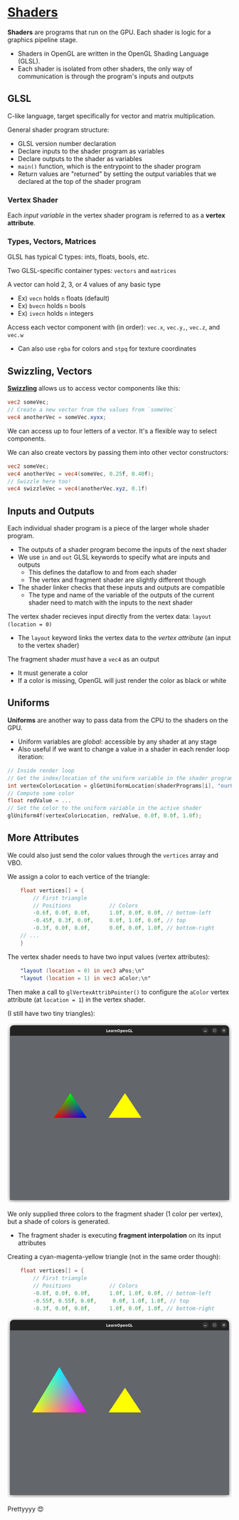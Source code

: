 # [Shaders](https://learnopengl.com/Getting-started/Shaders)

**Shaders** are programs that run on the GPU. Each shader is logic for a graphics pipeline stage.
* Shaders in OpenGL are written in the OpenGL Shading Language (GLSL).
* Each shader is isolated from other shaders, the only way of communication is through the program's inputs and outputs

## GLSL
C-like language, target specifically for vector and matrix multiplication.

General shader program structure:
* GLSL version number declaration
* Declare inputs to the shader program as variables
* Declare outputs to the shader as variables
* `main()` function, which is the entrypoint to the shader program
* Return values are "returned" by setting the output variables that we declared at the top of the shader program

### Vertex Shader
Each *input variable* in the vertex shader program is referred to as a **vertex attribute**.

### Types, Vectors, Matrices
GLSL has typical C types: ints, floats, bools, etc.

Two GLSL-specific container types: `vectors` and `matrices`

A vector can hold 2, 3, or 4 values of any basic type
* Ex) `vecn` holds `n` floats (default)
* Ex) `bvecn` holds `n` bools
* Ex) `ivecn` holds `n` integers

Access each vector component with (in order): `vec.x`, `vec.y,`, `vec.z`, and `vec.w`
* Can also use `rgba` for colors and `stpq` for texture coordinates

## Swizzling, Vectors

[**Swizzling**](https://en.wikipedia.org/wiki/Swizzling_(computer_graphics)) allows us to access vector components like this:

```glsl
vec2 someVec;
// Create a new vector from the values from `someVec`
vec4 anotherVec = someVec.xyxx;
```
We can access up to four letters of a vector. It's a flexible way to select components.

We can also create vectors by passing them into other vector constructors:

```glsl
vec2 someVec;
vec4 anotherVec = vec4(someVec, 0.25f, 0.40f);
// Swizzle here too!
vec4 swizzleVec = vec4(anotherVec.xyz, 0.1f)
```

## Inputs and Outputs

Each individual shader program is a piece of the larger whole shader program.
* The outputs of a shader program become the inputs of the next shader
* We use `in` and `out` GLSL keywords to specify what are inputs and outputs
  * This defines the dataflow to and from each shader
  * The vertex and fragment shader are slightly different though
* The shader linker checks that these inputs and outputs are compatible
  * The type and name of the variable of the outputs of the current shader need to match with the inputs to the next shader

The vertex shader recieves input directly from the vertex data: `layout (location = 0)`
* The `layout` keyword links the vertex data to the *vertex attribute* (an input to the vertex shader)

The fragment shader *must* have a `vec4` as an output
* It must generate a color
* If a color is missing, OpenGL will just render the color as black or white

## Uniforms

**Uniforms** are another way to pass data from the CPU to the shaders on the GPU.
* Uniform variables are *global*: accessible by any shader at any stage
* Also useful if we want to change a value in a shader in each render loop iteration:
```cpp
// Inside render loop
// Get the index/location of the uniform variable in the shader program
int vertexColorLocation = glGetUniformLocation(shaderPrograms[i], "ourColor");
// Compute some color
float redValue = ...
// Set the color to the uniform variable in the active shader
glUniform4f(vertexColorLocation, redValue, 0.0f, 0.0f, 1.0f);
```

## More Attributes

We could also just send the color values through the `vertices` array and VBO.

We assign a color to each vertice of the triangle:
```cpp
    float vertices[] = {
        // First triangle
        // Positions            // Colors
        -0.6f, 0.0f, 0.0f,      1.0f, 0.0f, 0.0f, // bottom-left
        -0.45f, 0.3f, 0.0f,     0.0f, 1.0f, 0.0f, // top
        -0.3f, 0.0f, 0.0f,      0.0f, 0.0f, 1.0f, // bottom-right
    // ...
    }
```

The vertex shader needs to have two input values (vertex attributes):
```glsl
    "layout (location = 0) in vec3 aPos;\n"
    "layout (location = 1) in vec3 aColor;\n"
```

Then make a call to `glVertexAttribPointer()` to configure the `aColor` vertex attribute (at `location = 1`) in the vertex shader.

(I still have two tiny triangles):

![Rainbow triangle](images/rainbow-triangle.png)

We only supplied three colors to the fragment shader (1 color per vertex), but a shade of colors is generated.
* The fragment shader is executing **fragment interpolation** on its input attributes

Creating a cyan-magenta-yellow triangle (not in the same order though):
```cpp
    float vertices[] = {
        // First triangle
        // Positions            // Colors
        -0.8f, 0.0f, 0.0f,      1.0f, 1.0f, 0.0f, // bottom-left
        -0.55f, 0.55f, 0.0f,     0.0f, 1.0f, 1.0f, // top
        -0.3f, 0.0f, 0.0f,      1.0f, 0.0f, 1.0f, // bottom-right
```

![CMY triangle](images/cmy-triangle.png)

Prettyyyy 😍
